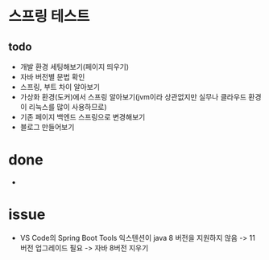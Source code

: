 # 스프링 테스트

## todo

- 개발 환경 세팅해보기(페이지 띄우기)
- 자바 버전별 문법 확인
- 스프링, 부트 차이 알아보기
- 가상화 환경(도커)에서 스프링 알아보기(jvm이라 상관없지만 실무나 클라우드 환경이 리눅스를 많이 사용하므로)
- 기존 페이지 백엔드 스프링으로 변경해보기
- 블로그 만들어보기

# done

-

# issue

- VS Code의 Spring Boot Tools 익스텐션이 java 8 버전을 지원하지 않음 -> 11 버전 업그레이드 필요 -> 자바 8버전 지우기